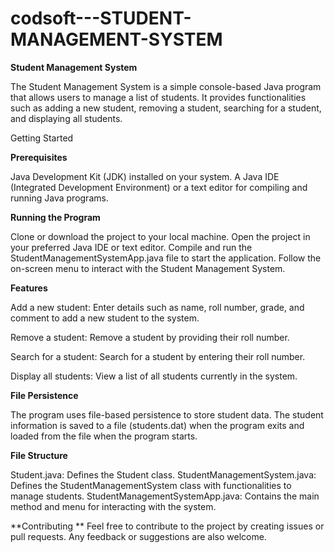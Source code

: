 # codsoft---STUDENT-MANAGEMENT-SYSTEM

**Student Management System**

The Student Management System is a simple console-based Java program that allows users to manage a list of students. It provides functionalities such as adding a new student, removing a student, searching for a student, and displaying all students.

Getting Started

**Prerequisites**

Java Development Kit (JDK) installed on your system. A Java IDE (Integrated Development Environment) or a text editor for compiling and running Java programs.

**Running the Program**

Clone or download the project to your local machine. Open the project in your preferred Java IDE or text editor. Compile and run the StudentManagementSystemApp.java file to start the application. Follow the on-screen menu to interact with the Student Management System.

**Features**

Add a new student: Enter details such as name, roll number, grade, and comment to add a new student to the system.

Remove a student: Remove a student by providing their roll number.

Search for a student: Search for a student by entering their roll number.

Display all students: View a list of all students currently in the system.

**File Persistence**

The program uses file-based persistence to store student data. The student information is saved to a file (students.dat) when the program exits and loaded from the file when the program starts.

**File Structure**

Student.java: Defines the Student class. StudentManagementSystem.java: Defines the StudentManagementSystem class with functionalities to manage students. StudentManagementSystemApp.java: Contains the main method and menu for interacting with the system.

**Contributing
**
Feel free to contribute to the project by creating issues or pull requests. Any feedback or suggestions are also welcome.
